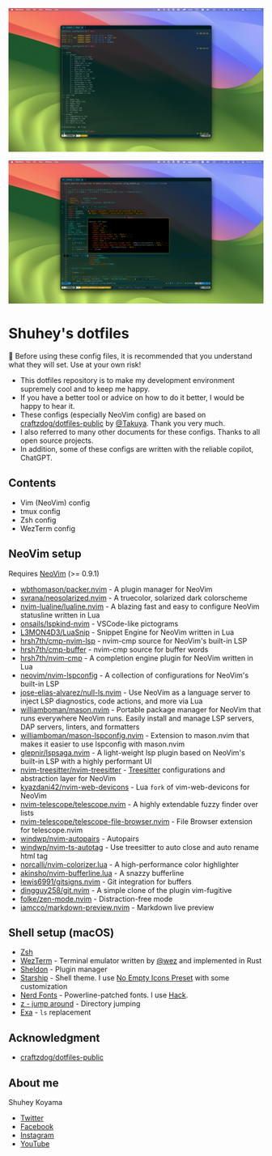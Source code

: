 ![zsh screenshot](./images/screenshot-1.png)

![nvim screenshot](./images/screenshot-2.png)

# Shuhey's dotfiles

🚨 Before using these config files, it is recommended that you understand what they will set. Use at your own risk!

- This dotfiles repository is to make my development environment supremely cool and to keep me happy.
- If you have a better tool or advice on how to do it better, I would be happy to hear it.
- These configs (especially NeoVim config) are based on [craftzdog/dotfiles-public](https://github.com/craftzdog/dotfiles-public) by [@Takuya](https://github.com/craftzdog). Thank you very much.
- I also referred to many other documents for these configs. Thanks to all open source projects.
- In addition, some of these configs are written with the reliable copilot, ChatGPT.

## Contents

- Vim (NeoVim) config
- tmux config
- Zsh config
- WezTerm config

## NeoVim setup

Requires [NeoVim](https://neovim.io/) (>= 0.9.1)

- [wbthomason/packer.nvim](https://github.com/wbthomason/packer.nvim) - A plugin manager for NeoVim
- [svrana/neosolarized.nvim](https://github.com/svrana/neosolarized.nvim) - A truecolor, solarized dark colorscheme
- [nvim-lualine/lualine.nvim](https://github.com/nvim-lualine/lualine.nvim) - A blazing fast and easy to configure NeoVim statusline written in Lua
- [onsails/lspkind-nvim](https://github.com/onsails/lspkind.nvim) - VSCode-like pictograms
- [L3MON4D3/LuaSnip](https://github.com/L3MON4D3/LuaSnip) - Snippet Engine for NeoVim written in Lua
- [hrsh7th/cmp-nvim-lsp](https://github.com/hrsh7th/cmp-nvim-lsp) - nvim-cmp source for NeoVim's built-in LSP
- [hrsh7th/cmp-buffer](https://github.com/hrsh7th/cmp-buffer) - nvim-cmp source for buffer words
- [hrsh7th/nvim-cmp](https://github.com/hrsh7th/nvim-cmp) - A completion engine plugin for NeoVim written in Lua
- [neovim/nvim-lspconfig](https://github.com/neovim/nvim-lspconfig) - A collection of configurations for NeoVim's built-in LSP
- [jose-elias-alvarez/null-ls.nvim](https://github.com/jose-elias-alvarez/null-ls.nvim) - Use NeoVim as a language server to inject LSP diagnostics, code actions, and more via Lua
- [williamboman/mason.nvim](https://github.com/williamboman/mason.nvim) - Portable package manager for NeoVim that runs everywhere NeoVim runs. Easily install and manage LSP servers, DAP servers, linters, and formatters
- [williamboman/mason-lspconfig.nvim](https://github.com/williamboman/mason-lspconfig.nvim) - Extension to mason.nvim that makes it easier to use lspconfig with mason.nvim
- [glepnir/lspsaga.nvim](https://github.com/nvimdev/lspsaga.nvim) - A light-weight lsp plugin based on NeoVim's built-in LSP with a highly performant UI
- [nvim-treesitter/nvim-treesitter](https://github.com/nvim-treesitter/nvim-treesitter) - [Treesitter](https://github.com/tree-sitter/tree-sitter) configurations and abstraction layer for NeoVim
- [kyazdani42/nvim-web-devicons](https://github.com/nvim-tree/nvim-web-devicons) - Lua `fork` of vim-web-devicons for NeoVim
- [nvim-telescope/telescope.nvim](https://github.com/nvim-telescope/telescope.nvim) - A highly extendable fuzzy finder over lists
- [nvim-telescope/telescope-file-browser.nvim](https://github.com/nvim-telescope/telescope-file-browser.nvim) - File Browser extension for telescope.nvim
- [windwp/nvim-autopairs](https://github.com/windwp/nvim-autopairs) - Autopairs
- [windwp/nvim-ts-autotag](https://github.com/windwp/nvim-ts-autotag) - Use treesitter to auto close and auto rename html tag
- [norcalli/nvim-colorizer.lua](https://github.com/norcalli/nvim-colorizer.lua) - A high-performance color highlighter
- [akinsho/nvim-bufferline.lua](https://github.com/akinsho/bufferline.nvim) - A snazzy bufferline
- [lewis6991/gitsigns.nvim](https://github.com/lewis6991/gitsigns.nvim) - Git integration for buffers
- [dingguy258/git.nvim](https://github.com/dinhhuy258/git.nvim) - A simple clone of the plugin vim-fugitive
- [folke/zen-mode.nvim](https://github.com/folke/zen-mode.nvim) - Distraction-free mode
- [iamcco/markdown-preview.nvim](https://github.com/iamcco/markdown-preview.nvim) - Markdown live preview

## Shell setup (macOS)

- [Zsh](https://www.zsh.org/)
- [WezTerm](https://wezfurlong.org/wezterm/) - Terminal emulator written by [@wez](https://github.com/wez) and implemented in Rust
- [Sheldon](https://github.com/rossmacarthur/sheldon) - Plugin manager
- [Starship](https://github.com/starship/starship) - Shell theme. I use [No Empty Icons Preset](https://starship.rs/presets/no-empty-icons.html) with some customization
- [Nerd Fonts](https://github.com/ryanoasis/nerd-fonts) - Powerline-patched fonts. I use [Hack](https://github.com/source-foundry/Hack).
- [z - jump around](https://github.com/rupa/z) - Directory jumping
- [Exa](https://the.exa.website/) - `ls` replacement

## Acknowledgment

- [craftzdog/dotfiles-public](https://github.com/craftzdog/dotfiles-public)

## About me

Shuhey Koyama

- [Twitter](https://twitter.com/shuheykoyama)
- [Facebook](https://www.facebook.com/shuhey.koyama/)
- [Instagram](https://www.instagram.com/shuheykoyama/)
- [YouTube](https://www.youtube.com/channel/UCzPjLzS8qL26bRrBDp4iPyw)

